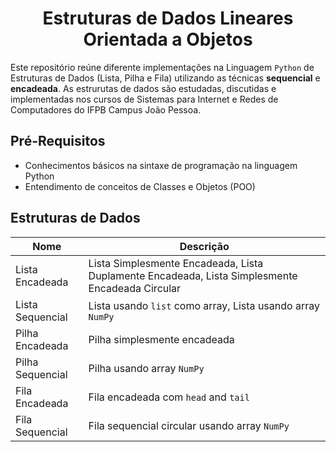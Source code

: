 <h1 align="center">Estruturas de Dados Lineares Orientada a Objetos</h1>

Este repositório reúne diferente implementações na Linguagem `Python` de Estruturas de Dados (Lista, Pilha e Fila) utilizando as técnicas <b>sequencial</b> e <b>encadeada</b>. As estrurutas de dados são estudadas, discutidas e implementadas nos cursos de Sistemas para Internet e Redes de Computadores do IFPB Campus João Pessoa.

## Pré-Requisitos
+  Conhecimentos básicos na sintaxe de programação na linguagem Python
+  Entendimento de conceitos de Classes e Objetos (POO)

## Estruturas de Dados
| Nome | Descrição |
| ------ | ----------- |
| Lista Encadeada | Lista Simplesmente Encadeada, Lista Duplamente Encadeada, Lista Simplesmente Encadeada Circular |
| Lista Sequencial | Lista usando `list` como array, Lista usando array `NumPy` |
| Pilha Encadeada | Pilha simplesmente encadeada |
| Pilha Sequencial  | Pilha usando array `NumPy` |
| Fila Encadeada | Fila encadeada com `head` and `tail`
| Fila Sequencial | Fila sequencial circular usando array `NumPy` |
